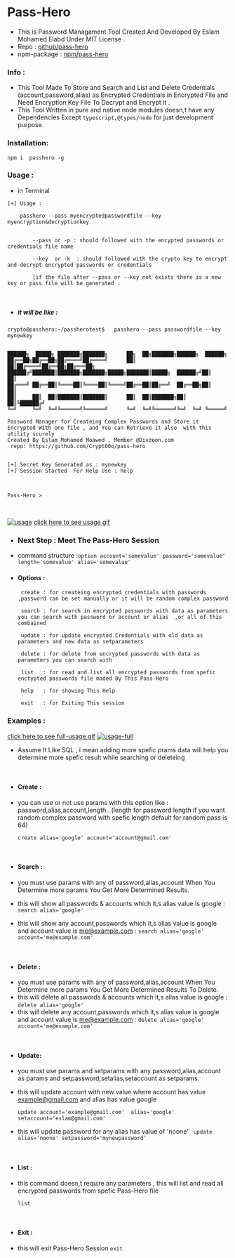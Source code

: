 # Pass-Hero
- This is Password Managament Tool Created And Developed By Eslam Mohamed Elabd Under MIT License .
- Repo : [github/pass-hero](https://github.com/Crypt00o/pass-hero)
- npm-package : [npm/pass-hero](https://www.npmjs.com/package/pass-hero) 

### Info :

- This Tool Made To Store and Search and List and Delete  Credentials (account,password,alias) as Encrypted Credentials in Encrypted File and Need   Encryption Key File To Decrypt and Encrypt it .
- This Tool Written in pure and native node modules doesn,t have any Dependencies Except  `typescript,@types/node` for just development purpose.

### Installation:

`npm i  passhero -g `

### Usage :

- in Terminal

```
[+] Usage : 
       
    passhero --pass myencryptedpasswordfile --key myencryption&decryptionkey 


        --pass or -p : should followed with the encypted passwords or credentials file name 
        
        --key  or -k  : should followed with the crypto key to encrypt and decrypt encrypted passwords or credentials  
      
        [if the file after --pass or --key not exists there is a new key or pass file will be generated . 

```

<br>

- ##### it will be like :
``` 
crypto@passhero:~/passherotest$   passhero --pass passwordfile --key mynewkey


██████╗  █████╗ ███████╗███████╗      ██╗  ██╗███████╗██████╗  ██████╗ 
██╔══██╗██╔══██╗██╔════╝██╔════╝      ██║  ██║██╔════╝██╔══██╗██╔═══██╗
██████╔╝███████║███████╗███████╗█████╗███████║█████╗  ██████╔╝██║   ██║
██╔═══╝ ██╔══██║╚════██║╚════██║╚════╝██╔══██║██╔══╝  ██╔══██╗██║   ██║
██║     ██║  ██║███████║███████║      ██║  ██║███████╗██║  ██║╚██████╔╝
╚═╝     ╚═╝  ╚═╝╚══════╝╚══════╝      ╚═╝  ╚═╝╚══════╝╚═╝  ╚═╝ ╚═════╝ 
                                                                                                                                                              
Password Manager for Createing Complex Passwords and Store it Encrypted With one file , and You can Retrieve it also  with this utility scurely
Created By Eslam Mohamed Moawed , Member @Divzoon.com
 repo: https://github.com/Crypt00o/pass-hero


[+] Secret Key Generated as : mynewkey
[+] Session Started	 For Help Use : help 



Pass-Hero > 
```
<br>

[![usage](https://i.im.ge/2022/09/13/1Mvba8.usage.md.gif)](https://im.ge/i/1Mvba8)
[click here to see usage gif](https://im.ge/i/1Mvba8)

- ###  Next Step : Meet The Pass-Hero Session
- command structure :` option account='somevalue' password='somevalue' length='somevalue' alias='somevalue' `
- #### Options :

    ``` 
     create : for createing encrypted credentials with passwords ,password can be set manually or it will be random complex password
     
     search : for search in encrypted passwords with data as parameters you can search with password or account or alias  ,or all of this combained

     update : for update encrypted Credentials with old data as parameters and new data as setparameters

     delete : for delete from encrypted passwords with data as parameters you can search with 
     
     list   : for read and list all encrypted passwords from spefic enctypted passwords file maded By This Pass-Hero
     
     help   : for showing This Help
     
     exit   : for Exiting This session
     ```
    
### Examples : 
[click here to see full-usage gif](https://im.ge/i/1MvcAh)
[![usage-full](https://i.im.ge/2022/09/13/1MvcAh.usage-full.gif)](https://im.ge/i/1MvcAh)
<br>

- Assume It Like SQL , i mean adding more spefic prams data will help you determine more  spefic result while searching or deleteing
 
<br>

- #### Create :
- you can use or not use params with this option like : password,alias,account,length . (length for password length if you want random complex password with spefic length default for random pass is 64)

     `create alias='google' account='account@gmail.com'`
<br>

- #### Search :        
- you must use params with any of password,alias,account When You Determine more params You Get More Determined Results.         


- this will show all passwords & accounts which it,s alias value is google : 
        ```search alias='google'```

- this will show any account,passwords which it,s alias value is google and account value is me@example.com :
  ```search alias='google' account='me@example.com'```
<br>
     
- #### Delete :
- you must use params with any of password,alias,account When You Determine more params You Get More Determined Results To Delete.
- this will delete all passwords & accounts which it,s alias value is google : 
    ```delete alias='google'```
 - this will delete any account,passwords which it,s alias value is google and account value is me@example.com :
    ```delete alias='google' account='me@example.com'```
<br>

- #### Update:    
- you must use params and setparams with any password,alias,account as params and  setpassword,setalias,setaccount as setparams.
- this will update account with new value where account has value example@gmail.com and alias has value google

  ```update account='example@gmail.com'  alias='google' setaccount='eslam@gmail.com' ```
- this will update password for any alias has value of 'noone'
  ``` update alias='noone' setpassword='mynewpassword'```

<br>

- #### List :
 - this command doesn,t require any parameters , this will list and read all encrypted passwords from spefic Pass-Hero file

    ```list```
  <br>

- #### Exit :
- this will exit Pass-Hero Session
    ```exit``` 
         
